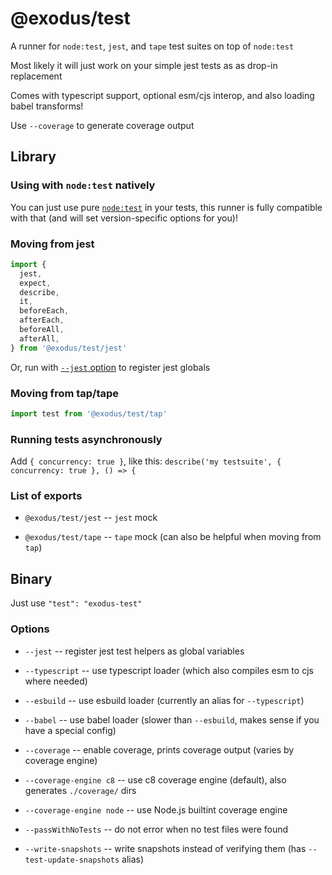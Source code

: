 # @exodus/test

A runner for `node:test`, `jest`, and `tape` test suites on top of `node:test`

Most likely it will just work on your simple jest tests as as drop-in replacement

Comes with typescript support, optional esm/cjs interop, and also loading babel transforms!

Use `--coverage` to generate coverage output

## Library

### Using with `node:test` natively

You can just use pure [`node:test`](https://nodejs.org/api/test.html) in your tests,
this runner is fully compatible with that (and will set version-specific options for you)!

### Moving from jest

```js
import {
  jest,
  expect,
  describe,
  it,
  beforeEach,
  afterEach,
  beforeAll,
  afterAll,
} from '@exodus/test/jest'
```

Or, run with [`--jest` option](#options) to register jest globals

### Moving from tap/tape

```js
import test from '@exodus/test/tap'
```

### Running tests asynchronously

Add `{ concurrency: true }`, like this: `describe('my testsuite', { concurrency: true }, () => {`

### List of exports

- `@exodus/test/jest` -- `jest` mock

- `@exodus/test/tape` -- `tape` mock (can also be helpful when moving from `tap`)

## Binary

Just use `"test": "exodus-test"`

### Options

- `--jest` -- register jest test helpers as global variables

- `--typescript` -- use typescript loader (which also compiles esm to cjs where needed)

- `--esbuild` -- use esbuild loader (currently an alias for `--typescript`)

- `--babel` -- use babel loader (slower than `--esbuild`, makes sense if you have a special config)

- `--coverage` -- enable coverage, prints coverage output (varies by coverage engine)

- `--coverage-engine c8` -- use c8 coverage engine (default), also generates `./coverage/` dirs

- `--coverage-engine node` -- use Node.js builtint coverage engine

- `--passWithNoTests` -- do not error when no test files were found

- `--write-snapshots` -- write snapshots instead of verifying them (has `--test-update-snapshots` alias)
